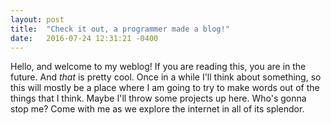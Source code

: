 ```yaml
---
layout: post
title:  "Check it out, a programmer made a blog!"
date:   2016-07-24 12:31:21 -0400
---
```

Hello, and welcome to my weblog! If you are reading this, you are in the future. And *that* is pretty cool. Once in a while I'll think about something, so this will mostly be a place where I am going to try to make words out of the things that I think. Maybe I'll throw some projects up here. Who's gonna stop me? Come with me as we explore the internet in all of its splendor.
